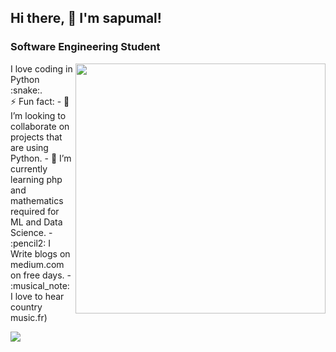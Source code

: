 ## Hi there, 👋  I'm sapumal!
### Software Engineering Student

<img align="right" src="https://github.com/uannabi/-/blob/master/resource/HelloWorld.gif" width="400px" />
I love coding in Python :snake:.<br>
⚡ Fun fact:
- 👯 I’m looking to collaborate on projects that are using Python.
- 🌱 I’m currently learning php and mathematics required for ML and Data Science.
- :pencil2: I Write blogs on medium.com on free days.
- :musical_note: I love to hear country music.fr)

![](https://komarev.com/ghpvc/?username=saputhebeast&style=flat-square&color=orange)

<!--
**saputhebeast/saputhebeast** is a ✨ _special_ ✨ repository because its `README.md` (this file) appears on your GitHub profile.

Here are some ideas to get you started:

- 🔭 I’m currently working on ...
- 🌱 I’m currently learning ...
- 👯 I’m looking to collaborate on ...
- 🤔 I’m looking for help with ...
- 💬 Ask me about ...
- 📫 How to reach me: ...
- 😄 Pronouns: ...
- ⚡ Fun fact: ...
-->
